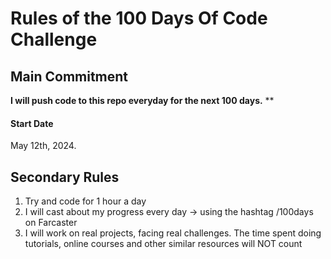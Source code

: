 # Rules of the 100 Days Of Code Challenge

## Main Commitment
**I will push code to this repo everyday for the next 100 days.**
**
#### Start Date
May 12th, 2024.

## Secondary Rules
1. Try and code for 1 hour a day
2. I will cast about my progress every day -> using the hashtag /100days on Farcaster
3. I will work on real projects, facing real challenges. The time spent doing tutorials, online courses and other similar resources will NOT count 

